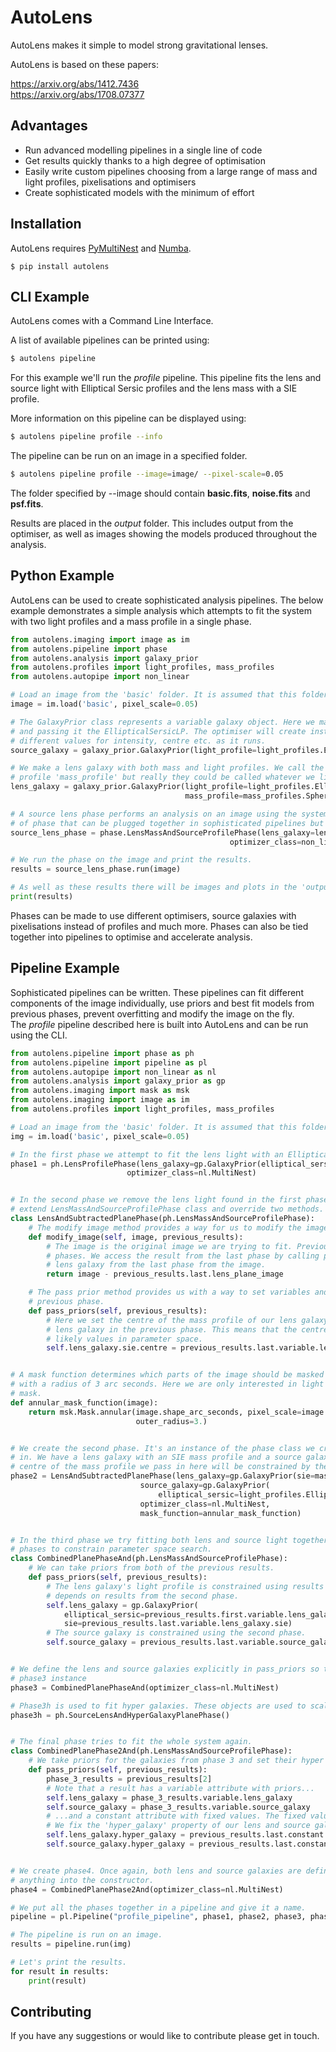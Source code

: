 # AutoLens

AutoLens makes it simple to model strong gravitational lenses.

AutoLens is based on these papers:

https://arxiv.org/abs/1412.7436<br/>
https://arxiv.org/abs/1708.07377

## Advantages

- Run advanced modelling pipelines in a single line of code
- Get results quickly thanks to a high degree of optimisation
- Easily write custom pipelines choosing from a large range of mass and light profiles, pixelisations and optimisers
- Create sophisticated models with the minimum of effort

## Installation

AutoLens requires [PyMultiNest](http://johannesbuchner.github.io/pymultinest-tutorial/install.html) and [Numba](https://github.com/numba/numba).

```
$ pip install autolens
```

## CLI Example

AutoLens comes with a Command Line Interface.

A list of available pipelines can be printed using:

```bash
$ autolens pipeline
```

For this example we'll run the *profile* pipeline. This pipeline fits the lens and source light with Elliptical Sersic profiles and the lens mass with a SIE profile.</br>

More information on this pipeline can be displayed using:

```bash
$ autolens pipeline profile --info
```

The pipeline can be run on an image in a specified folder.

```bash
$ autolens pipeline profile --image=image/ --pixel-scale=0.05
```

The folder specified by --image should contain **basic.fits**, **noise.fits** and **psf.fits**.</br>

Results are placed in the *output* folder. This includes output from the optimiser, as well as images showing the models produced throughout the analysis.

## Python Example

AutoLens can be used to create sophisticated analysis pipelines. The below example demonstrates a simple analysis which attempts to fit the system with two light profiles and a mass profile in a single phase.

```python
from autolens.imaging import image as im
from autolens.pipeline import phase
from autolens.analysis import galaxy_prior
from autolens.profiles import light_profiles, mass_profiles
from autolens.autopipe import non_linear

# Load an image from the 'basic' folder. It is assumed that this folder contains image.fits, noise.fits and psf.fits.
image = im.load('basic', pixel_scale=0.05)

# The GalaxyPrior class represents a variable galaxy object. Here we make the source galaxy by creating a galaxy prior
# and passing it the EllipticalSersicLP. The optimiser will create instances of this light profile with
# different values for intensity, centre etc. as it runs.
source_galaxy = galaxy_prior.GalaxyPrior(light_profile=light_profiles.EllipticalSersicLP)

# We make a lens galaxy with both mass and light profiles. We call the light profile 'light_profile' and the mass
# profile 'mass_profile' but really they could be called whatever we like.
lens_galaxy = galaxy_prior.GalaxyPrior(light_profile=light_profiles.EllipticalSersicLP,
                                       mass_profile=mass_profiles.SphericalIsothermalMP)

# A source lens phase performs an analysis on an image using the system we've set up. There are lots of different kinds
# of phase that can be plugged together in sophisticated pipelines but for now we'll run a single phase.
source_lens_phase = phase.LensMassAndSourceProfilePhase(lens_galaxy=lens_galaxy, source_galaxy=source_galaxy,
                                                 optimizer_class=non_linear.MultiNest)

# We run the phase on the image and print the results.
results = source_lens_phase.run(image)

# As well as these results there will be images and plots in the 'output' folder.
print(results)
```

Phases can be made to use different optimisers, source galaxies with pixelisations instead of profiles and much more. Phases can also be tied together into pipelines to optimise and accelerate analysis.

## Pipeline Example

Sophisticated pipelines can be written. These pipelines can fit different components of the image individually, use priors and best fit models from previous phases, prevent overfitting and modify the image on the fly.</br>
The *profile* pipeline described here is built into AutoLens and can be run using the CLI.

```python
from autolens.pipeline import phase as ph
from autolens.pipeline import pipeline as pl
from autolens.autopipe import non_linear as nl
from autolens.analysis import galaxy_prior as gp
from autolens.imaging import mask as msk
from autolens.imaging import image as im
from autolens.profiles import light_profiles, mass_profiles

# Load an image from the 'basic' folder. It is assumed that this folder contains image.fits, noise.fits and psf.fits.
img = im.load('basic', pixel_scale=0.05)

# In the first phase we attempt to fit the lens light with an EllipticalSersicLP.
phase1 = ph.LensProfilePhase(lens_galaxy=gp.GalaxyPrior(elliptical_sersic=light_profiles.EllipticalSersicLP),
                          optimizer_class=nl.MultiNest)


# In the second phase we remove the lens light found in the first phase and try to fit just the source. To do this we
# extend LensMassAndSourceProfilePhase class and override two methods.
class LensAndSubtractedPlanePhase(ph.LensMassAndSourceProfilePhase):
    # The modify image method provides a way for us to modify the image before a phase starts.
    def modify_image(self, image, previous_results):
        # The image is the original image we are trying to fit. Previous results is a list of results from previous
        # phases. We access the result from the last phase by calling previous_results.last. We take the image of the
        # lens galaxy from the last phase from the image.
        return image - previous_results.last.lens_plane_image

    # The pass prior method provides us with a way to set variables and constants in this phase using those from a
    # previous phase.
    def pass_priors(self, previous_results):
        # Here we set the centre of the mass profile of our lens galaxy to a prior provided by the light profile of the
        # lens galaxy in the previous phase. This means that the centre is still variable, but constrained to a set of
        # likely values in parameter space.
        self.lens_galaxy.sie.centre = previous_results.last.variable.lens_galaxy.elliptical_sersic.centre


# A mask function determines which parts of the image should be masked out in analysis. By default the mask is a disc
# with a radius of 3 arc seconds. Here we are only interested in light from the source galaxy so we define an annular
# mask.
def annular_mask_function(image):
    return msk.Mask.annular(image.shape_arc_seconds, pixel_scale=image.pixel_scale, inner_radius=0.4,
                            outer_radius=3.)


# We create the second phase. It's an instance of the phase class we created above with the custom mask function passed
# in. We have a lens galaxy with an SIE mass profile and a source galaxy with an Elliptical Sersic light profile. The
# centre of the mass profile we pass in here will be constrained by the pass_priors function defined above.
phase2 = LensAndSubtractedPlanePhase(lens_galaxy=gp.GalaxyPrior(sie=mass_profiles.SphericalIsothermalMP),
                             source_galaxy=gp.GalaxyPrior(
                                 elliptical_sersic=light_profiles.EllipticalSersicLP),
                             optimizer_class=nl.MultiNest,
                             mask_function=annular_mask_function)


# In the third phase we try fitting both lens and source light together. We use priors determined by both the previous
# phases to constrain parameter space search.
class CombinedPlanePhaseAnd(ph.LensMassAndSourceProfilePhase):
    # We can take priors from both of the previous results.
    def pass_priors(self, previous_results):
        # The lens galaxy's light profile is constrained using results from the first phase whilst its mass profile
        # depends on results from the second phase.
        self.lens_galaxy = gp.GalaxyPrior(
            elliptical_sersic=previous_results.first.variable.lens_galaxy.elliptical_sersic,
            sie=previous_results.last.variable.lens_galaxy.sie)
        # The source galaxy is constrained using the second phase.
        self.source_galaxy = previous_results.last.variable.source_galaxy


# We define the lens and source galaxies explicitly in pass_priors so there's no need to pass them in when we make the
# phase3 instance
phase3 = CombinedPlanePhaseAnd(optimizer_class=nl.MultiNest)

# Phase3h is used to fit hyper galaxies. These objects are used to scale noise and prevent over fitting.
phase3h = ph.SourceLensAndHyperGalaxyPlanePhase()


# The final phase tries to fit the whole system again.
class CombinedPlanePhase2And(ph.LensMassAndSourceProfilePhase):
    # We take priors for the galaxies from phase 3 and set their hyper galaxies from phase 3h.
    def pass_priors(self, previous_results):
        phase_3_results = previous_results[2]
        # Note that a result has a variable attribute with priors...
        self.lens_galaxy = phase_3_results.variable.lens_galaxy
        self.source_galaxy = phase_3_results.variable.source_galaxy
        # ...and a constant attribute with fixed values. The fixed values are the best fit from the phase in question.
        # We fix the 'hyper_galaxy' property of our lens and source galaxies here.
        self.lens_galaxy.hyper_galaxy = previous_results.last.constant.lens_galaxy.hyper_galaxy
        self.source_galaxy.hyper_galaxy = previous_results.last.constant.source_galaxy.hyper_galaxy


# We create phase4. Once again, both lens and source galaxies are defined in pass_priors so there's no need to pass
# anything into the constructor.
phase4 = CombinedPlanePhase2And(optimizer_class=nl.MultiNest)

# We put all the phases together in a pipeline and give it a name.
pipeline = pl.Pipeline("profile_pipeline", phase1, phase2, phase3, phase3h, phase4)

# The pipeline is run on an image.
results = pipeline.run(img)

# Let's print the results.
for result in results:
    print(result)
```


## Contributing

If you have any suggestions or would like to contribute please get in touch.
